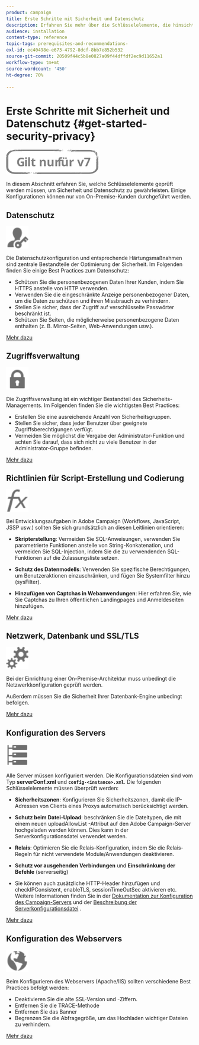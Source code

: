 ```yaml
---
product: campaign
title: Erste Schritte mit Sicherheit und Datenschutz
description: Erfahren Sie mehr über die Schlüsselelemente, die hinsichtlich Sicherheit und Datenschutz überprüft werden müssen.
audience: installation
content-type: reference
topic-tags: prerequisites-and-recommendations-
exl-id: ec40498e-e673-4792-8dcf-8bb7e852b532
source-git-commit: 20509f44c5b8e0827a09f44dffdf2ec9d11652a1
workflow-type: tm+mt
source-wordcount: '450'
ht-degree: 70%

---
```


# Erste Schritte mit Sicherheit und Datenschutz {#get-started-security-privacy}

![](../../assets/v7-only.svg)

In diesem Abschnitt erfahren Sie, welche Schlüsselelemente geprüft werden müssen, um Sicherheit und Datenschutz zu gewährleisten. Einige Konfigurationen können nur von On-Premise-Kunden durchgeführt werden.

## Datenschutz

<img src="assets/do-not-localize/icon_privacy.svg" width="60px">

Die Datenschutzkonfiguration und entsprechende Härtungsmaßnahmen sind zentrale Bestandteile der Optimierung der Sicherheit. Im Folgenden finden Sie einige Best Practices zum Datenschutz:

* Schützen Sie die personenbezogenen Daten Ihrer Kunden, indem Sie HTTPS anstelle von HTTP verwenden.
* Verwenden Sie die eingeschränkte Anzeige personenbezogener Daten, um die Daten zu schützen und ihren Missbrauch zu verhindern.
* Stellen Sie sicher, dass der Zugriff auf verschlüsselte Passwörter beschränkt ist.
* Schützen Sie Seiten, die möglicherweise personenbezogene Daten enthalten (z. B. Mirror-Seiten, Web-Anwendungen usw.).

[Mehr dazu](../../installation/using/privacy.md)

## Zugriffsverwaltung 

<img src="assets/do-not-localize/icon_access.svg" width="60px">

Die Zugriffsverwaltung ist ein wichtiger Bestandteil des Sicherheits-Managements. Im Folgenden finden Sie die wichtigsten Best Practices:

* Erstellen Sie eine ausreichende Anzahl von Sicherheitsgruppen.
* Stellen Sie sicher, dass jeder Benutzer über geeignete Zugriffsberechtigungen verfügt.
* Vermeiden Sie möglichst die Vergabe der Administrator-Funktion und achten Sie darauf, dass sich nicht zu viele Benutzer in der Administrator-Gruppe befinden.

[Mehr dazu](../../installation/using/access-management.md)

## Richtlinien für Script-Erstellung und Codierung

<img src="assets/do-not-localize/icon_scripting.svg" width="60px">

Bei Entwicklungsaufgaben in Adobe Campaign (Workflows, JavaScript, JSSP usw.) sollten Sie sich grundsätzlich an diesen Leitlinien orientieren:

* **Skripterstellung**: Vermeiden Sie SQL-Anweisungen, verwenden Sie parametrierte Funktionen anstelle von String-Konkatenation, und vermeiden Sie SQL-Injection, indem Sie die zu verwendenden SQL-Funktionen auf die Zulassungsliste setzen.

* **Schutz des Datenmodells**: Verwenden Sie spezifische Berechtigungen, um Benutzeraktionen einzuschränken, und fügen Sie Systemfilter hinzu (sysFilter).

* **Hinzufügen von Captchas in Webanwendungen**: Hier erfahren Sie, wie Sie Captchas zu Ihren öffentlichen Landingpages und Anmeldeseiten hinzufügen.

[Mehr dazu](../../installation/using/scripting-coding-guidelines.md)

## Netzwerk, Datenbank und SSL/TLS

<img src="assets/do-not-localize/icon_network.svg" width="60px">

Bei der Einrichtung einer On-Premise-Architektur muss unbedingt die Netzwerkkonfiguration geprüft werden.

Außerdem müssen Sie die Sicherheit Ihrer Datenbank-Engine unbedingt befolgen.

[Mehr dazu](../../installation/using/network-database.md)

## Konfiguration des Servers

<img src="assets/do-not-localize/icon_server.svg" width="60px">

Alle Server müssen konfiguriert werden. Die Konfigurationsdateien sind vom Typ **serverConf.xml** und **`config-<instance>.xml`**. Die folgenden Schlüsselelemente müssen überprüft werden:

* **Sicherheitszonen**: Konfigurieren Sie Sicherheitszonen, damit die IP-Adressen von Clients eines Proxys automatisch berücksichtigt werden.

* **Schutz beim Datei-Upload**: beschränken Sie die Dateitypen, die mit einem neuen uploadAllowList -Attribut auf den Adobe Campaign-Server hochgeladen werden können. Dies kann in der Serverkonfigurationsdatei verwendet werden.

* **Relais**: Optimieren Sie die Relais-Konfiguration, indem Sie die Relais-Regeln für nicht verwendete Module/Anwendungen deaktivieren.

* **Schutz vor ausgehenden Verbindungen** und **Einschränkung der Befehle** (serverseitig)

* Sie können auch zusätzliche HTTP-Header hinzufügen und checkIPConsistent, enableTLS, sessionTimeOutSec aktivieren etc. Weitere Informationen finden Sie in der [Dokumentation zur Konfiguration des Campaign-Servers](../../installation/using/configuring-campaign-server.md) und der [Beschreibung der Serverkonfigurationsdatei](../../installation/using/the-server-configuration-file.md) .

[Mehr dazu](../../installation/using/server-configuration.md)

## Konfiguration des Webservers

<img src="assets/do-not-localize/icon_web.svg" width="60px">

Beim Konfigurieren des Webservers (Apache/IIS) sollten verschiedene Best Practices befolgt werden:

* Deaktivieren Sie die alte SSL-Version und -Ziffern.
* Entfernen Sie die TRACE-Methode
* Entfernen Sie das Banner
* Begrenzen Sie die Abfragegröße, um das Hochladen wichtiger Dateien zu verhindern.

[Mehr dazu](../../installation/using/web-server-configuration.md)

